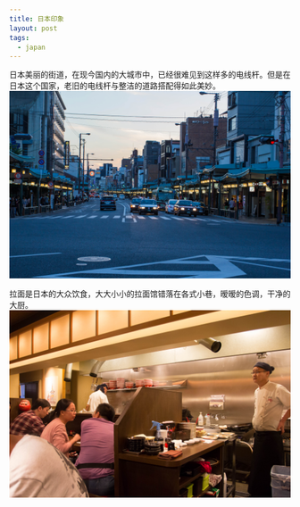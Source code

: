 ```yaml
---
title: 日本印象
layout: post
tags:
  - japan
---
```


日本美丽的街道，在现今国内的大城市中，已经很难见到这样多的电线杆。但是在日本这个国家，老旧的电线杆与整洁的道路搭配得如此美妙。
[![日本拉面](/media/files/IMG_6806.jpg)](/media/files/IMG_6806.jpg)

拉面是日本的大众饮食，大大小小的拉面馆错落在各式小巷，暧暧的色调，干净的大厨。
[![日本拉面](/media/files/IMG_6809.jpg)](/media/files/IMG_6809.jpg)
